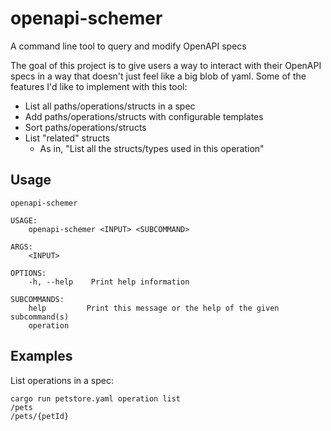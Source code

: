 # openapi-schemer
A command line tool to query and modify OpenAPI specs

The goal of this project is to give users a way to interact with their OpenAPI
specs in a way that doesn't just feel like a big blob of yaml. Some of the
features I'd like to implement with this tool:
- List all paths/operations/structs in a spec
- Add paths/operations/structs with configurable templates
- Sort paths/operations/structs
- List "related" structs
    - As in, "List all the structs/types used in this operation"

## Usage
```
openapi-schemer

USAGE:
    openapi-schemer <INPUT> <SUBCOMMAND>

ARGS:
    <INPUT>

OPTIONS:
    -h, --help    Print help information

SUBCOMMANDS:
    help         Print this message or the help of the given subcommand(s)
    operation
```

## Examples
List operations in a spec:
```
cargo run petstore.yaml operation list
/pets
/pets/{petId}
```
